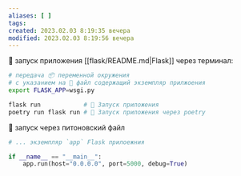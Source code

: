 ```yaml
---
aliases: [ ]
tags:
created: 2023.02.03 8:19:35 вечера
modified: 2023.02.03 8:19:56 вечера
---
```


🚀 запуск приложения [[flask/README.md|Flask]] через терминал:

```Bash
# передача 📦 переменной окружения 
# с указанием на 📁 файл содержащий экземпляр прилжоения
export FLASK_APP=wsgi.py  

flask run            # 🚀 Запуск приложения
poetry run flask run # 🚀 Запуск приложения через poetry
```

🚀 запуск через питоновский файл

```python
# ... экземпляр `app` Flask прилоежния

if __name__ == "__main__":
    app.run(host="0.0.0.0", port=5000, debug=True)
```
